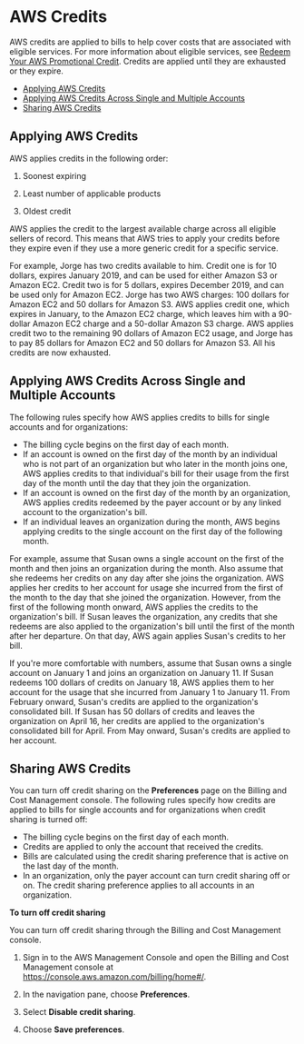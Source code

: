 # AWS Credits<a name="useconsolidatedbilling-credits"></a>

AWS credits are applied to bills to help cover costs that are associated with eligible services\. For more information about eligible services, see [Redeem Your AWS Promotional Credit](https://aws.amazon.com/awscredits/)\. Credits are applied until they are exhausted or they expire\.
+ [Applying AWS Credits](#apply-credits)
+ [Applying AWS Credits Across Single and Multiple Accounts](#credits-for-orgs)
+ [Sharing AWS Credits](#credit-sharing)

## Applying AWS Credits<a name="apply-credits"></a>

AWS applies credits in the following order:

1. Soonest expiring

1. Least number of applicable products

1. Oldest credit

AWS applies the credit to the largest available charge across all eligible sellers of record\. This means that AWS tries to apply your credits before they expire even if they use a more generic credit for a specific service\.

 For example, Jorge has two credits available to him\. Credit one is for 10 dollars, expires January 2019, and can be used for either Amazon S3 or Amazon EC2\. Credit two is for 5 dollars, expires December 2019, and can be used only for Amazon EC2\. Jorge has two AWS charges: 100 dollars for Amazon EC2 and 50 dollars for Amazon S3\. AWS applies credit one, which expires in January, to the Amazon EC2 charge, which leaves him with a 90\-dollar Amazon EC2 charge and a 50\-dollar Amazon S3 charge\. AWS applies credit two to the remaining 90 dollars of Amazon EC2 usage, and Jorge has to pay 85 dollars for Amazon EC2 and 50 dollars for Amazon S3\. All his credits are now exhausted\.  

## Applying AWS Credits Across Single and Multiple Accounts<a name="credits-for-orgs"></a>

 The following rules specify how AWS applies credits to bills for single accounts and for organizations:
+ The billing cycle begins on the first day of each month\.
+ If an account is owned on the first day of the month by an individual who is not part of an organization but who later in the month joins one, AWS applies credits to that individual's bill for their usage from the first day of the month until the day that they join the organization\.
+ If an account is owned on the first day of the month by an organization, AWS applies credits redeemed by the payer account or by any linked account to the organization's bill\.
+ If an individual leaves an organization during the month, AWS begins applying credits to the single account on the first day of the following month\.

For example, assume that Susan owns a single account on the first of the month and then joins an organization during the month\. Also assume that she redeems her credits on any day after she joins the organization\. AWS applies her credits to her account for usage she incurred from the first of the month to the day that she joined the organization\. However, from the first of the following month onward, AWS applies the credits to the organization's bill\. If Susan leaves the organization, any credits that she redeems are also applied to the organization's bill until the first of the month after her departure\. On that day, AWS again applies Susan's credits to her bill\.

If you're more comfortable with numbers, assume that Susan owns a single account on January 1 and joins an organization on January 11\. If Susan redeems 100 dollars of credits on January 18, AWS applies them to her account for the usage that she incurred from January 1 to January 11\. From February onward, Susan's credits are applied to the organization's consolidated bill\. If Susan has 50 dollars of credits and leaves the organization on April 16, her credits are applied to the organization's consolidated bill for April\. From May onward, Susan's credits are applied to her account\.

## Sharing AWS Credits<a name="credit-sharing"></a>

You can turn off credit sharing on the **Preferences** page on the Billing and Cost Management console\. The following rules specify how credits are applied to bills for single accounts and for organizations when credit sharing is turned off:
+ The billing cycle begins on the first day of each month\.
+ Credits are applied to only the account that received the credits\.
+ Bills are calculated using the credit sharing preference that is active on the last day of the month\.
+ In an organization, only the payer account can turn credit sharing off or on\. The credit sharing preference applies to all accounts in an organization\.<a name="turn-off-credit-sharing"></a>

**To turn off credit sharing**

You can turn off credit sharing through the Billing and Cost Management console\.

1. Sign in to the AWS Management Console and open the Billing and Cost Management console at [https://console\.aws\.amazon\.com/billing/home\#/](https://console.aws.amazon.com/billing/home)\.

1. In the navigation pane, choose **Preferences**\.

1. Select **Disable credit sharing**\. 

1. Choose **Save preferences**\.